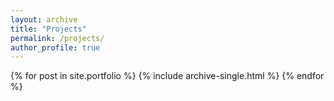 ```yaml
---
layout: archive
title: "Projects"
permalink: /projects/
author_profile: true
---
```


{% for post in site.portfolio %}
  {% include archive-single.html %}
{% endfor %}